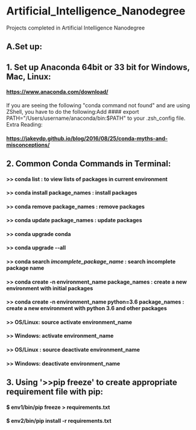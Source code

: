 # Artificial_Intelligence_Nanodegree
Projects completed in Artificial Intelligence Nanodegree

## A.Set up:
## 1. Set up Anaconda 64bit or 33 bit for Windows, Mac, Linux: 
  #### https://www.anaconda.com/download/
  If you are seeing the following "conda command not found" and are using ZShell, you have to do the following:Add
                #### export PATH="/Users/username/anaconda/bin:$PATH" to your .zsh_config file.
  Extra Reading:
  #### https://jakevdp.github.io/blog/2016/08/25/conda-myths-and-misconceptions/
          
## 2. Common Conda Commands in Terminal:
#### >> conda list : to view lists of packages in current environment
#### >> conda install package_names : install packages
#### >> conda remove package_names : remove packages
#### >> conda update package_names : update packages
#### >> conda upgrade conda
#### >> conda upgrade --all
#### >> conda search *imcomplete_package_name* : search incomplete package name
#### >> conda create -n environment_name package_names : create a new environment with initial packages
#### >> conda create -n environment_name python=3.6 package_names : create a new environment with python 3.6 and other packages
#### >> OS/Linux: source activate environment_name
#### >> Windows: activate environment_name
#### >> OS/Linux : source deactivate environment_name
#### >> Windows: deactivate environment_name

## 3. Using '>>pip freeze' to create appropriate requirement file with pip:
#### $ env1/bin/pip freeze > requirements.txt
#### $ env2/bin/pip install -r requirements.txt


